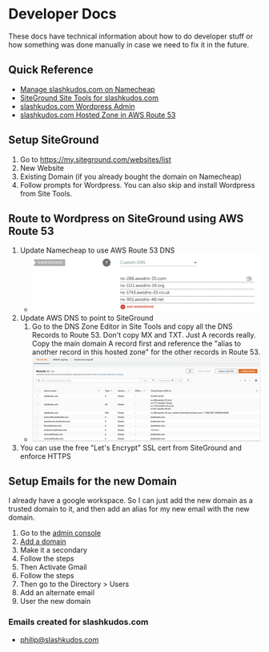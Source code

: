 # Developer Docs

These docs have technical information about how to do developer stuff or how something was done manually in case we need to fix it in the future.

## Quick Reference

- [Manage slashkudos.com on Namecheap]
- [SiteGround Site Tools for slashkudos.com]
- [slashkudos.com Wordpress Admin]
- [slashkudos.com Hosted Zone in AWS Route 53]

## Setup SiteGround

1. Go to <https://my.siteground.com/websites/list>
2. New Website
3. Existing Domain (if you already bought the domain on Namecheap)
4. Follow prompts for Wordpress. You can also skip and install Wordpress from Site Tools.

## Route to Wordpress on SiteGround using AWS Route 53

1. Update Namecheap to use AWS Route 53 DNS
    - ![Namecheap AWS Custom DNS Example](/docs/assets/namecheap-aws-dns-example.png)
2. Update AWS DNS to point to SiteGround
    1. Go to the DNS Zone Editor in Site Tools and copy all the DNS Records to Route 53. Don't copy MX and TXT. Just A records really. Copy the main domain A record first and reference the "alias to another record in this hosted zone" for the other records in Route 53.
    - ![AWS Route 53 Records](/docs/assets/aws-route53-records.png)
3. You can use the free "Let's Encrypt" SSL cert from SiteGround and enforce HTTPS

## Setup Emails for the new Domain

I already have a google workspace. So I can just add the new domain as a trusted domain to it, and then add an alias for my new email with the new domain.

1. Go to the [admin console](https://admin.google.com/)
1. [Add a domain](https://admin.google.com/ac/domains/manage)
1. Make it a secondary
1. Follow the steps
1. Then Activate Gmail
1. Follow the steps
1. Then go to the Directory > Users
1. Add an alternate email
1. User the new domain

### Emails created for slashkudos.com

- philip@slashkudos.com

<!-- Links -->
[Manage slashkudos.com on Namecheap]: https://ap.www.namecheap.com/domains/domaincontrolpanel/slashkudos.com/domain
[SiteGround Site Tools for slashkudos.com]: https://tools.siteground.com/dashboard?siteId=S3czeFlYNFBJdz09
[slashkudos.com Hosted Zone in AWS Route 53]: https://console.aws.amazon.com/route53/v2/hostedzones#ListRecordSets/Z0711392P306FZDNV1M8
[slashkudos.com Wordpress Admin]: https://slashkudos.com/wp-admin
